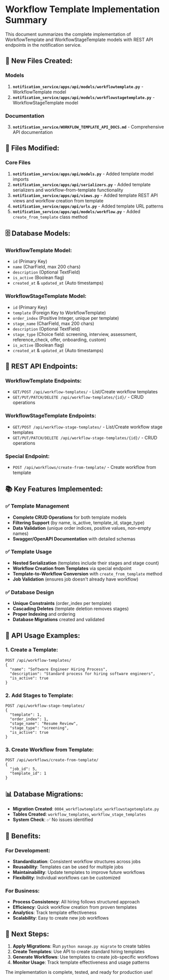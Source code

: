 # Workflow Template Implementation Summary

This document summarizes the complete implementation of WorkflowTemplate and WorkflowStageTemplate models with REST API endpoints in the notification service.

## 📁 **New Files Created:**

### **Models**
1. **`notification_service/apps/api/models/workflowtemplate.py`** - WorkflowTemplate model
2. **`notification_service/apps/api/models/workflowstagetemplate.py`** - WorkflowStageTemplate model

### **Documentation**
3. **`notification_service/WORKFLOW_TEMPLATE_API_DOCS.md`** - Comprehensive API documentation

## 🔧 **Files Modified:**

### **Core Files**
1. **`notification_service/apps/api/models.py`** - Added template model imports
2. **`notification_service/apps/api/serializers.py`** - Added template serializers and workflow-from-template functionality
3. **`notification_service/apps/api/views.py`** - Added template REST API views and workflow creation from template
4. **`notification_service/apps/api/urls.py`** - Added template URL patterns
5. **`notification_service/apps/api/models/workflow.py`** - Added `create_from_template` class method

## 🗄️ **Database Models:**

### **WorkflowTemplate Model:**
- `id` (Primary Key)
- `name` (CharField, max 200 chars)
- `description` (Optional TextField)
- `is_active` (Boolean flag)
- `created_at` & `updated_at` (Auto timestamps)

### **WorkflowStageTemplate Model:**
- `id` (Primary Key)
- `template` (Foreign Key to WorkflowTemplate)
- `order_index` (Positive Integer, unique per template)
- `stage_name` (CharField, max 200 chars)
- `description` (Optional TextField)
- `stage_type` (Choice field: screening, interview, assessment, reference_check, offer, onboarding, custom)
- `is_active` (Boolean flag)
- `created_at` & `updated_at` (Auto timestamps)

## 🔌 **REST API Endpoints:**

### **WorkflowTemplate Endpoints:**
- `GET/POST /api/workflow-templates/` - List/Create workflow templates
- `GET/PUT/PATCH/DELETE /api/workflow-templates/{id}/` - CRUD operations

### **WorkflowStageTemplate Endpoints:**
- `GET/POST /api/workflow-stage-templates/` - List/Create workflow stage templates
- `GET/PUT/PATCH/DELETE /api/workflow-stage-templates/{id}/` - CRUD operations

### **Special Endpoint:**
- `POST /api/workflows/create-from-template/` - Create workflow from template

## 📚 **Key Features Implemented:**

### ✅ **Template Management**
- **Complete CRUD Operations** for both template models
- **Filtering Support** (by name, is_active, template_id, stage_type)
- **Data Validation** (unique order indices, positive values, non-empty names)
- **Swagger/OpenAPI Documentation** with detailed schemas

### ✅ **Template Usage**
- **Nested Serialization** (templates include their stages and stage count)
- **Workflow Creation from Templates** via special endpoint
- **Template-to-Workflow Conversion** with `create_from_template` method
- **Job Validation** (ensures job doesn't already have workflow)

### ✅ **Database Design**
- **Unique Constraints** (order_index per template)
- **Cascading Deletes** (template deletion removes stages)
- **Proper Indexing** and ordering
- **Database Migrations** created and validated

## 🚀 **API Usage Examples:**

### **1. Create a Template:**
```http
POST /api/workflow-templates/
{
  "name": "Software Engineer Hiring Process",
  "description": "Standard process for hiring software engineers",
  "is_active": true
}
```

### **2. Add Stages to Template:**
```http
POST /api/workflow-stage-templates/
{
  "template": 1,
  "order_index": 1,
  "stage_name": "Resume Review",
  "stage_type": "screening",
  "is_active": true
}
```

### **3. Create Workflow from Template:**
```http
POST /api/workflows/create-from-template/
{
  "job_id": 5,
  "template_id": 1
}
```

## 📊 **Database Migrations:**

- **Migration Created**: `0004_workflowtemplate_workflowstagetemplate.py`
- **Tables Created**: `workflow_templates`, `workflow_stage_templates`
- **System Check**: ✅ No issues identified

## 🎯 **Benefits:**

### **For Development:**
- **Standardization**: Consistent workflow structures across jobs
- **Reusability**: Templates can be used for multiple jobs
- **Maintainability**: Update templates to improve future workflows
- **Flexibility**: Individual workflows can be customized

### **For Business:**
- **Process Consistency**: All hiring follows structured approach
- **Efficiency**: Quick workflow creation from proven templates
- **Analytics**: Track template effectiveness
- **Scalability**: Easy to create new job workflows

## 📝 **Next Steps:**

1. **Apply Migrations**: Run `python manage.py migrate` to create tables
2. **Create Templates**: Use API to create standard hiring templates
3. **Generate Workflows**: Use templates to create job-specific workflows
4. **Monitor Usage**: Track template effectiveness and usage patterns

The implementation is complete, tested, and ready for production use!
